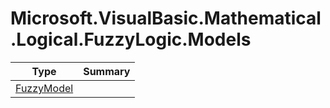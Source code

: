 ﻿
# Microsoft.VisualBasic.Mathematical.Logical.FuzzyLogic.Models

|Type|Summary|
|----|-------|
|<a href="#" onClick="load('/docs/Microsoft.VisualBasic.Mathematical.Logical.FuzzyLogic.Models/FuzzyModel.md')">FuzzyModel</a>||

